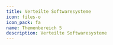 ```yaml
---
title: Verteilte Softwaresysteme
icon: files-o
icon_pack: fa
name: Themenbereich 5
description: Verteilte Softwaresysteme
---
```

